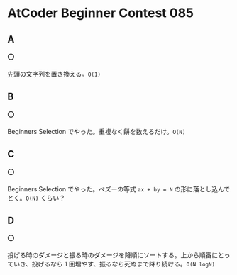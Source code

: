 # AtCoder Beginner Contest 085

## A

:o:

先頭の文字列を置き換える。`O(1)`

## B

:o:

Beginners Selection でやった。重複なく餅を数えるだけ。`O(N)`

## C

:o:

Beginners Selection でやった。べズーの等式 `ax + by = N` の形に落とし込んでとく。`O(N)` くらい？

## D

:o:

投げる時のダメージと振る時のダメージを降順にソートする。上から順番にとっていき、投げるなら 1 回増やす、振るなら死ぬまで降り続ける。`O(N logN)`
